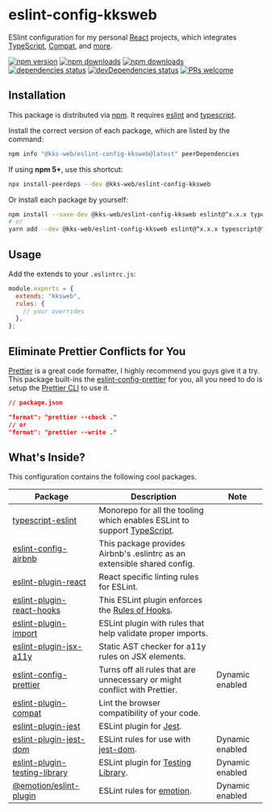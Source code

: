 # eslint-config-kksweb

ESlint configuration for my personal [React](https://reactjs.org) projects, which integrates [TypeScript](https://www.typescriptlang.org), [Compat](https://github.com/amilajack/eslint-plugin-compat), and [more](#whats-inside).

[![npm version](https://img.shields.io/npm/v/@kks-web/eslint-config-kksweb?style=flat-square)](https://www.npmjs.com/package/@kks-web/eslint-config-kksweb)
[![npm downloads](https://img.shields.io/npm/dm/@kks-web/eslint-config-kksweb?style=flat-square)](https://www.npmtrends.com/@kks-web/eslint-config-kksweb)
[![npm downloads](https://img.shields.io/npm/dt/@kks-web/eslint-config-kksweb?style=flat-square)](https://www.npmtrends.com/@kks-web/eslint-config-kksweb)
[![dependencies status](https://img.shields.io/david/doraemon/@kks-web/eslint-config-kksweb?style=flat-square)](https://david-dm.org/doraemon/@kks-web/eslint-config-kksweb)
[![devDependencies status](https://img.shields.io/david/dev/doraemon/@kks-web/eslint-config-kksweb?style=flat-square)](https://david-dm.org/doraemon/@kks-web/eslint-config-kksweb?type=dev)
[![PRs welcome](https://img.shields.io/badge/PRs-welcome-brightgreen?style=flat-square)](https://github.com/KKStream/doraemon/packages/eslint-config-kksweb/CONTRIBUTING.md)

## Installation

This package is distributed via [npm](https://www.npmjs.com/package/@kks-web/eslint-config-kksweb). It requires [eslint](https://github.com/eslint/eslint) and [typescript](https://github.com/microsoft/TypeScript).

Install the correct version of each package, which are listed by the command:

```sh
npm info "@kks-web/eslint-config-kksweb@latest" peerDependencies
```

If using **npm 5+**, use this shortcut:

```sh
npx install-peerdeps --dev @kks-web/eslint-config-kksweb
```

Or install each package by yourself:

```sh
npm install --save-dev @kks-web/eslint-config-kksweb eslint@^x.x.x typescript@^x.x.x
# or
yarn add --dev @kks-web/eslint-config-kksweb eslint@^x.x.x typescript@^x.x.x
```

## Usage

Add the extends to your `.eslintrc.js`:

```js
module.exports = {
  extends: "kksweb",
  rules: {
    // your overrides
  },
};
```

## Eliminate Prettier Conflicts for You

[Prettier](https://prettier.io) is a great code formatter, I highly recommend you guys give it a try. This package built-ins the [eslint-config-prettier](https://github.com/prettier/eslint-config-prettier) for you, all you need to do is setup the [Prettier CLI](https://prettier.io/docs/en/cli.html) to use it.

```json
// package.json

"format": "prettier --check ."
// or
"format": "prettier --write ."
```

## What's Inside?

This configuration contains the following cool packages.

| Package                                                                                                       | Description                                                                                                         | Note            |
| ------------------------------------------------------------------------------------------------------------- | ------------------------------------------------------------------------------------------------------------------- | --------------- |
| [typescript-eslint](https://github.com/typescript-eslint/typescript-eslint)                                   | Monorepo for all the tooling which enables ESLint to support [TypeScript](https://github.com/microsoft/TypeScript). |                 |
| [eslint-config-airbnb](https://github.com/airbnb/javascript/tree/master/packages/eslint-config-airbnb)        | This package provides Airbnb's .eslintrc as an extensible shared config.                                            |                 |
| [eslint-plugin-react](https://github.com/yannickcr/eslint-plugin-react)                                       | React specific linting rules for ESLint.                                                                            |                 |
| [eslint-plugin-react-hooks](https://github.com/facebook/react/tree/master/packages/eslint-plugin-react-hooks) | This ESLint plugin enforces the [Rules of Hooks](https://reactjs.org/docs/hooks-rules.html).                        |                 |
| [eslint-plugin-import](https://github.com/benmosher/eslint-plugin-import)                                     | ESLint plugin with rules that help validate proper imports.                                                         |                 |
| [eslint-plugin-jsx-a11y](https://github.com/evcohen/eslint-plugin-jsx-a11y)                                   | Static AST checker for a11y rules on JSX elements.                                                                  |                 |
| [eslint-config-prettier](https://github.com/prettier/eslint-config-prettier)                                  | Turns off all rules that are unnecessary or might conflict with Prettier.                                           | Dynamic enabled |
| [eslint-plugin-compat](https://github.com/amilajack/eslint-plugin-compat)                                     | Lint the browser compatibility of your code.                                                                        |                 |
| [eslint-plugin-jest](https://github.com/jest-community/eslint-plugin-jest)                                    | ESLint plugin for [Jest](https://jestjs.io).                                                                        |                 |
| [eslint-plugin-jest-dom](https://github.com/testing-library/eslint-plugin-jest-dom)                           | ESLint rules for use with [jest-dom](https://testing-library.com/docs/ecosystem-jest-dom).                          | Dynamic enabled |
| [eslint-plugin-testing-library](https://github.com/testing-library/eslint-plugin-testing-library)             | ESLint plugin for [Testing Library](https://testing-library.com/docs/react-testing-library/intro).                  | Dynamic enabled |
| [@emotion/eslint-plugin](https://github.com/emotion-js/emotion/blob/master/packages/eslint-plugin/README.md)  | ESLint rules for [emotion](https://emotion.sh).                                                                     | Dynamic enabled |
